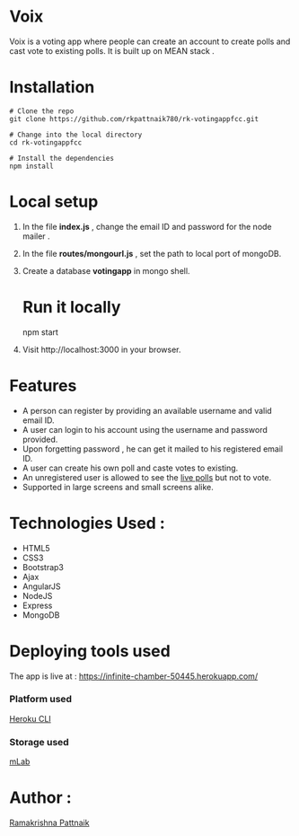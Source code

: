 # Voix


Voix is a voting app where people can create an account to create polls and cast vote to existing polls. It is built up on MEAN stack .

# Installation

    # Clone the repo 
    git clone https://github.com/rkpattnaik780/rk-votingappfcc.git

    # Change into the local directory
    cd rk-votingappfcc

    # Install the dependencies
    npm install

# Local setup

1. In the file <b>index.js</b> , change the email ID and password for the node mailer .
2. In the file <b>routes/mongourl.js</b> , set the path to local port of mongoDB.
3. Create a database <b>votingapp</b> in mongo shell.


    # Run it locally
    npm start
4. Visit  http://localhost:3000 in your browser.

# Features

* A person can register by providing an available username and valid email ID.
* A user can login to his account using the username and password provided.
* Upon forgetting password , he can get it mailed to his registered email ID.
* A user can create his own poll and caste votes to existing.
* An unregistered user is allowed to see the [live polls](http://rk-votingappfcc.herokuapp.com/htmlpages/polls.html) but not to vote.
* Supported in large screens and small screens alike.

# Technologies Used :
* HTML5
* CSS3
* Bootstrap3
* Ajax
* AngularJS
* NodeJS
* Express
* MongoDB

# Deploying tools used 

The app is live at : https://infinite-chamber-50445.herokuapp.com/

### Platform used 
[Heroku CLI](https://dashboard.heroku.com/)

### Storage used
[mLab](https://mlab.com/)

# Author :

[Ramakrishna Pattnaik](https://github.com/rkpattnaik780)

